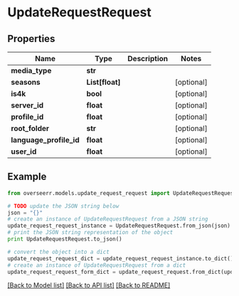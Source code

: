# UpdateRequestRequest


## Properties

Name | Type | Description | Notes
------------ | ------------- | ------------- | -------------
**media_type** | **str** |  | 
**seasons** | **List[float]** |  | [optional] 
**is4k** | **bool** |  | [optional] 
**server_id** | **float** |  | [optional] 
**profile_id** | **float** |  | [optional] 
**root_folder** | **str** |  | [optional] 
**language_profile_id** | **float** |  | [optional] 
**user_id** | **float** |  | [optional] 

## Example

```python
from overseerr.models.update_request_request import UpdateRequestRequest

# TODO update the JSON string below
json = "{}"
# create an instance of UpdateRequestRequest from a JSON string
update_request_request_instance = UpdateRequestRequest.from_json(json)
# print the JSON string representation of the object
print UpdateRequestRequest.to_json()

# convert the object into a dict
update_request_request_dict = update_request_request_instance.to_dict()
# create an instance of UpdateRequestRequest from a dict
update_request_request_form_dict = update_request_request.from_dict(update_request_request_dict)
```
[[Back to Model list]](../README.md#documentation-for-models) [[Back to API list]](../README.md#documentation-for-api-endpoints) [[Back to README]](../README.md)


